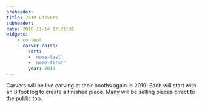 ```yaml
---
preheader: 
title: 2019 Carvers
subheader: 
date: 2018-11-14 17:21:35
widgets:
    - content
    - carver-cards:
        sort: 
        - 'name-last'
        - 'name-first'
        year: 2019
---
```

Carvers will be live carving at their booths again in 2019! Each will start with an 8 foot log to create a finished piece. Many will be selling pieces direct to the public too.